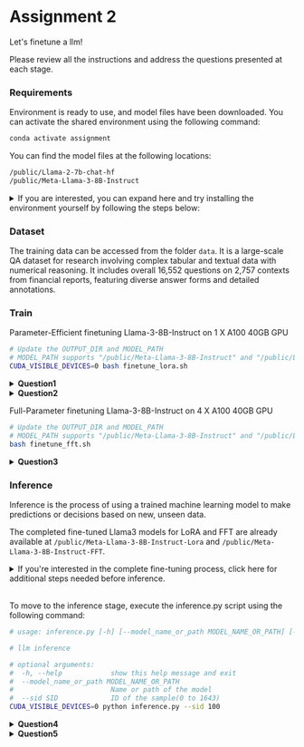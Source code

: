 Assignment 2
====================

Let's finetune a llm!

Please review all the instructions and address the questions presented at each stage.

### Requirements
Environment is ready to use, and model files have been downloaded.
You can activate the shared environment using the following command:

```bash
conda activate assignment
```
You can find the model files at the following locations:

```bash
/public/Llama-2-7b-chat-hf
/public/Meta-Llama-3-8B-Instruct
```

<details>
<summary>If you are interested, you can expand here and try installing the environment yourself by following the steps below:</summary>

<br>

 Step 1: Install CUDA11.8 

```bash
wget https://raw.githubusercontent.com/TimDettmers/bitsandbytes/main/install_cuda.sh
bash install_cuda.sh 118 $HOME/cuda

# add to ~/.bashrc
echo 'export LD_LIBRARY_PATH=$HOME/cuda/cuda-11.8/lib64:$LD_LIBRARY_PATH' >> ~/.bashrc
echo 'export PATH=$HOME/cuda/cuda-11.8/bin:$PATH' >> ~/.bashrc
source ~/.bashrc

# check if it is 11.8
nvcc --version
```

Step 2: To create an environment with [MiniConda](https://docs.conda.io/en/latest/miniconda.html) and activate it.

```bash
conda create -n assignment2 python=3.9
conda activate assignment2
pip install -r requirements.txt
```

Step 3: Downloads llama2/llama3

```bash
# Make sure you have git-lfs installed (https://git-lfs.com)
git lfs install

# Downloads llama2
# When prompted for a password, use an access token with write permissions.
# Generate one from your settings: https://huggingface.co/settings/tokens
# Make sure you have access to llama2 model: https://huggingface.co/meta-llama/Llama-2-7b-chat-hf
git clone https://huggingface.co/meta-llama/Llama-2-7b-chat-hf

# Downloads llama3
# Enter the token as password as well
# Make sure you have access to llama3 model: https://huggingface.co/meta-llama/Meta-Llama-3-8B-Instruct
git clone https://huggingface.co/meta-llama/Meta-Llama-3-8B-Instruct
```
</details>

### Dataset

The training data can be accessed from the folder `data`. It is a large-scale QA dataset for research involving complex tabular and textual data with numerical reasoning. It includes overall 16,552 questions on 2,757 contexts from financial reports, featuring diverse answer forms and detailed annotations.

### Train

Parameter-Efficient finetuning Llama-3-8B-Instruct on 1 X A100 40GB GPU

```bash
# Update the OUTPUT_DIR and MODEL_PATH
# MODEL_PATH supports "/public/Meta-Llama-3-8B-Instruct" and "/public/Llama-2-7b-chat-hf"
CUDA_VISIBLE_DEVICES=0 bash finetune_lora.sh
```

<details>
<summary><strong>Question1</strong></summary>

<br>

>**Question1.1:**
>Train the model using LoRA instruction above and monitor the change in loss during training. Does it behave as expected?  Note: Since the entire training process may take a long time, press `Ctrl+c` to stop monitoring once you have gathered enough information.

>**Question1.2:**
>You can see that the default values for `per_device_train_batch_size` and `per_device_eval_batch_size` are currently set to 1, but these can be adjusted for improved performance. Increasing the batch size can accelerate training, although it may lead to out-of-memory errors. Determine the optimal batch size for LoRA training by observing the time taken to train and GPU memory usage with the `nvidia-smi` command in a separate terminal window. Does GPU memory usage change as expected with varying batch sizes? Again, press 'Ctrl+c' to stop monitoring once you have gathered enough information.
</details>

<details>
<summary><strong>Question2</strong></summary>

 <br>
 
>Let’s further delve into the exploration of the LoRA training.
Thoroughly review the hyperparameters in the `finetune_lora.sh` script, aside from batch sizes. Consider which other hyperparameters might decrease GPU memory consumption. You might experiment by removing one to observe its impact on GPU memory usage.

>Refer to the parameter descriptions in the following documentation for guidance:
>- [Transformers Trainer Arguments](https://huggingface.co/docs/transformers/en/main_classes/trainer#transformers.TrainingArguments)
>- [Model Config](https://huggingface.co/docs/trl/en/sft_trainer#trl.ModelConfig)

<br>

>Additionally, Investigate other potential hyperparameters (in the documentation) for the LoRA training that could benefit for the GPU memory usage.
</details>

Full-Parameter finetuning Llama-3-8B-Instruct on 4 X A100 40GB GPU

```bash
# Update the OUTPUT_DIR and MODEL_PATH
# MODEL_PATH supports "/public/Meta-Llama-3-8B-Instruct" and "/public/Llama-2-7b-chat-hf"
bash finetune_fft.sh
```

<details>
<summary><strong>Question3</strong></summary>

<br>

>Following the guidelines from Question 1, repeat those experiments for FFT training. Observe the time taken to train and GPU memory usage. Then, with the optimal training setting, compare LoRA and FFT in terms of these two metrics. Analyze and explain the reasons behind any differences observed between the two training methods.
</details>

### Inference

Inference is the process of using a trained machine learning model to make predictions or decisions based on new, unseen data.

The completed fine-tuned Llama3 models for LoRA and FFT are already available at `/public/Meta-Llama-3-8B-Instruct-Lora` and `/public/Meta-Llama-3-8B-Instruct-FFT`.

<details>
<summary>If you're interested in the complete fine-tuning process, click here for additional steps needed before inference.</summary>

<br>
The model fine-tuned by LoRA will be generated immediately after its training completes. However, for FFT, an additional step is required to finalize the model, which involves running the zero_to_fp32.py script.

Run the `zero_to_fp32.py` script with the following usage:

```bash
# usage: zero_to_fp32.py [-h] [-t TAG] [-d] checkpoint_dir output_file

# positional arguments:
#  checkpoint_dir      path to the desired checkpoint folder, e.g., path/checkpoint-12
#  output_file         path to the pytorch fp32 state_dict output file (e.g. path/checkpoint-12/pytorch_model.bin)

#optional arguments:
#  -h, --help          show this help message and exit
#  -t TAG, -- tag TAG  checkpoint tag used as a unique identifier for checkpoint. e.g., global_step1
#  -d, --debug         enable debug

# update the checkpoint_dir and output_file accordingly
python zero_to_fp32.py path/checkpoint-12  path/checkpoint-12/pytorch_model.bin
```
</details>

<br>

To move to the inference stage, execute the inference.py script using the following command:

```bash
# usage: inference.py [-h] [--model_name_or_path MODEL_NAME_OR_PATH] [--sid SID]

# llm inference

# optional arguments:
#  -h, --help            show this help message and exit
#  --model_name_or_path MODEL_NAME_OR_PATH
#                        Name or path of the model
#  --sid SID             ID of the sample(0 to 1643)
CUDA_VISIBLE_DEVICES=0 python inference.py --sid 100
```
<details>
<summary><strong>Question4</strong></summary>

<br>

>Run inference on the original Llama2 and Llama3 models without fine-tuning. Specifying the model name of `/public/Meta-Llama-3-8B-Instruct` or `/public/Llama-2-7b-chat-hf` in the inference instruction: `CUDA_VISIBLE_DEVICES=0 python inference.py [--model_name_or_path MODEL_NAME_OR_PATH] --sid 100`. Evaluate the outputs from both Llama2 and Llama3 by comparing the model responses to the sample answers. Vary the sid 100 parameter to test different IDs like 100, 500, 900, among others, to review their performance. Based on your analysis, which model do you think performs better?
</details>

<details>
<summary><strong>Question5</strong></summary>

<br>

>Run inference on the models that have been fine-tuned and compare the difference between model answer and sample answer. Again, you can test different sample IDs by adjusting the `sid 100` parameter to observe various results. Which model do you think performs the best: the original, LoRA fine-tuned, or FFT fine-tuned?
</details>
